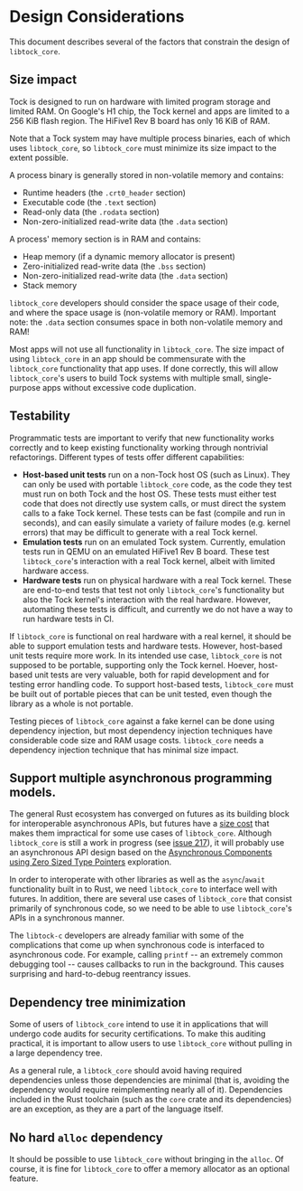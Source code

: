 Design Considerations
=====================

This document describes several of the factors that constrain the design of
`libtock_core`.

## Size impact

Tock is designed to run on hardware with limited program storage and limited
RAM. On Google's H1 chip, the Tock kernel and apps are limited to a 256 KiB
flash region. The HiFive1 Rev B board has only 16 KiB of RAM.

Note that a Tock system may have multiple process binaries, each of which uses
`libtock_core`, so `libtock_core` must minimize its size impact to the extent
possible.

A process binary is generally stored in non-volatile memory and contains:

  * Runtime headers (the `.crt0_header` section)
  * Executable code (the `.text` section)
  * Read-only data (the `.rodata` section)
  * Non-zero-initialized read-write data (the `.data` section)

A process' memory section is in RAM and contains:

  * Heap memory (if a dynamic memory allocator is present)
  * Zero-initialized read-write data (the `.bss` section)
  * Non-zero-initialized read-write data (the `.data` section)
  * Stack memory

`libtock_core` developers should consider the space usage of their code, and
where the space usage is (non-volatile memory or RAM). Important note: the
`.data` section consumes space in both non-volatile memory and RAM!

Most apps will not use all functionality in `libtock_core`. The size impact of
using `libtock_core` in an app should be commensurate with the `libtock_core`
functionality that app uses. If done correctly, this will allow `libtock_core`'s
users to build Tock systems with multiple small, single-purpose apps without
excessive code duplication.

## Testability

Programmatic tests are important to verify that new functionality works
correctly and to keep existing functionality working through nontrivial
refactorings. Different types of tests offer different capabilities:

  * **Host-based unit tests** run on a non-Tock host OS (such as Linux). They
    can only be used with portable `libtock_core` code, as the code they test
    must run on both Tock and the host OS. These tests must either test code
    that does not directly use system calls, or must direct the system calls to
    a fake Tock kernel. These tests can be fast (compile and run in seconds),
    and can easily simulate a variety of failure modes (e.g. kernel errors) that
    may be difficult to generate with a real Tock kernel.
  * **Emulation tests** run on an emulated Tock system. Currently, emulation
    tests run in QEMU on an emulated HiFive1 Rev B board. These test
    `libtock_core`'s interaction with a real Tock kernel, albeit with limited
    hardware access.
  * **Hardware tests** run on physical hardware with a real Tock kernel. These
    are end-to-end tests that test not only `libtock_core`'s functionality but
    also the Tock kernel's interaction with the real hardware. However,
    automating these tests is difficult, and currently we do not have a way to
    run hardware tests in CI.

If `libtock_core` is functional on real hardware with a real kernel, it should
be able to support emulation tests and hardware tests. However, host-based unit
tests require more work. In its intended use case, `libtock_core` is not
supposed to be portable, supporting only the Tock kernel. Hoever, host-based
unit tests are very valuable, both for rapid development and for testing error
handling code. To support host-based tests, `libtock_core` must be built out of
portable pieces that can be unit tested, even though the library as a whole is
not portable.

Testing pieces of `libtock_core` against a fake kernel can be done using
dependency injection, but most dependency injection techniques have considerable
code size and RAM usage costs. `libtock_core` needs a dependency injection
technique that has minimal size impact.

## Support multiple asynchronous programming models.

The general Rust ecosystem has converged on futures as its building block for
interoperable asynchronous APIs, but futures have a [size
cost](https://github.com/tock/design-explorations/tree/master/size_comparison)
that makes them impractical for some use cases of `libtock_core`. Although
`libtock_core` is still a work in progress (see [issue
217](https://github.com/tock/libtock-rs/issues/217)), it will probably use an
asynchronous API design based on the [Asynchronous Components using Zero Sized
Type
Pointers](https://github.com/tock/design-explorations/tree/master/zst_pointer_async)
exploration.

In order to interoperate with other libraries as well as the `async`/`await`
functionality built in to Rust, we need `libtock_core` to interface well with
futures. In addition, there are several use cases of `libtock_core` that consist
primarily of synchronous code, so we need to be able to use `libtock_core`'s
APIs in a synchronous manner.

The `libtock-c` developers are already familiar with some of the complications
that come up when synchronous code is interfaced to asynchronous code. For
example, calling `printf` -- an extremely common debugging tool -- causes
callbacks to run in the background. This causes surprising and hard-to-debug
reentrancy issues.

## Dependency tree minimization

Some of users of `libtock_core` intend to use it in applications that will
undergo code audits for security certifications. To make this auditing
practical, it is important to allow users to use `libtock_core` without pulling
in a large dependency tree.

As a general rule, a `libtock_core` should avoid having required dependencies
unless those dependencies are minimal (that is, avoiding the dependency would
require reimplementing nearly all of it). Dependencies included in the Rust
toolchain (such as the `core` crate and its dependencies) are an exception, as
they are a part of the language itself.

## No hard `alloc` dependency

It should be possible to use `libtock_core` without bringing in the `alloc`. Of
course, it is fine for `libtock_core` to offer a memory allocator as an optional
feature.
